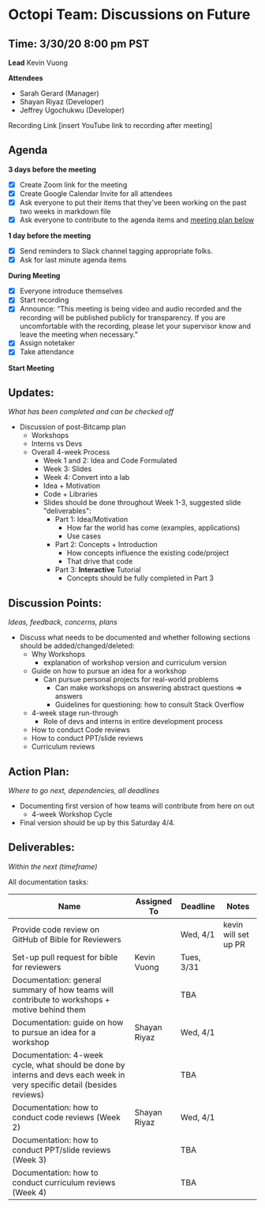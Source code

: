 # Octopi Team: Discussions on Future
## Time: 3/30/20 8:00 pm PST

**Lead**
Kevin Vuong

**Attendees**

* Sarah Gerard (Manager)
* Shayan Riyaz (Developer)
* Jeffrey Ugochukwu (Developer)

Recording Link
[insert YouTube link to recording after meeting]

## Agenda
**3 days before the meeting**
- [x] Create Zoom link for the meeting
- [x] Create Google Calendar Invite for all attendees
- [x] Ask everyone to put their items that they've been working on the past two weeks in markdown file
- [x] Ask everyone to contribute to the agenda items and [meeting plan below](https://github.com/shreyagupta98/people/blob/master/meeting_template.md#updates)

**1 day before the meeting**
- [x] Send reminders to Slack channel tagging appropriate folks. 
- [x] Ask for last minute agenda items

**During Meeting**
- [x] Everyone introduce themselves
- [x] Start recording
- [x] Announce:
“This meeting is being video and audio recorded and the recording will be published publicly for transparency. If you are uncomfortable with the recording, please let your supervisor know and leave the meeting when necessary.”
- [x] Assign notetaker
- [x] Take attendance

**Start Meeting**

## Updates:
*What has been completed and can be checked off*

- Discussion of post-Bitcamp plan
  - Workshops
  - Interns vs Devs
  - Overall 4-week Process
    - Week 1 and 2: Idea and Code Formulated
    - Week 3: Slides
    - Week 4: Convert into a lab
    - Idea + Motivation
    - Code + Libraries
    - Slides should be done throughout Week 1-3, suggested slide "deliverables":
      - Part 1: Idea/Motivation
        - How far the world has come (examples, applications)
        - Use cases 
      - Part 2: Concepts + Introduction 
        - How concepts influence the existing code/project
        - That drive that code
      - Part 3: **Interactive** Tutorial
        - Concepts should be fully completed in Part 3

## Discussion Points:
*Ideas, feedback, concerns, plans*

* Discuss what needs to be documented and whether following sections should be added/changed/deleted:
  - Why Workshops
    - explanation of workshop version and curriculum version
  - Guide on how to pursue an idea for a workshop
    - Can pursue personal projects for real-world problems
      - Can make workshops on answering abstract questions => answers
      - Guidelines for questioning: how to consult Stack Overflow
  - 4-week stage run-through 
    - Role of devs and interns in entire development process
  - How to conduct Code reviews
  - How to conduct PPT/slide reviews
  - Curriculum reviews 

## Action Plan:
*Where to go next, dependencies, all deadlines*
* Documenting first version of how teams will contribute from here on out
  *  4-week Workshop Cycle
* Final version should be up by this Saturday 4/4.

## Deliverables:
*Within the next (timeframe)*

All documentation tasks:

Name  | Assigned To | Deadline | Notes
------|-------------|----------|------
 Provide code review on GitHub of Bible for Reviewers         |              | Wed, 4/1   | kevin will set up PR 
 Set-up pull request for bible for reviewers                  | Kevin Vuong  | Tues, 3/31 |  
 Documentation: general summary of how teams will contribute to workshops + motive behind them |              | TBA        |  
 Documentation: guide on how to pursue an idea for a workshop | Shayan Riyaz | Wed, 4/1   |  
 Documentation: 4-week cycle, what should be done by interns and devs each week in very specific detail (besides reviews) |              | TBA        |  
 Documentation: how to conduct code reviews (Week 2)          | Shayan Riyaz | Wed, 4/1   |  
 Documentation: how to conduct PPT/slide reviews (Week 3)     |              | TBA        |  
 Documentation: how to conduct curriculum reviews (Week 4)    |              | TBA        |  
